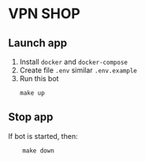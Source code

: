 # VPN SHOP

## Launch app
1. Install `docker` and `docker-compose`
2. Create file `.env` similar `.env.example`
3. Run this bot
    ```
   make up
   ```

## Stop app
If bot is started, then:
```
    make down
```
